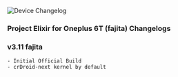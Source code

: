 ![Device Changelog](https://i.imgur.com/C0Wcdr5.png)

### Project Elixir for Oneplus 6T (fajita) Changelogs

### v3.11 fajita
```
- Initial Official Build
- crDroid-next kernel by default
```
